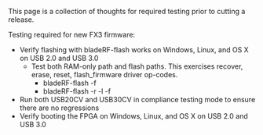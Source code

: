 This page is a collection of thoughts for required testing prior to cutting a release.

Testing required for new FX3 firmware:
* Verify flashing with bladeRF-flash works on Windows, Linux, and OS X on USB 2.0 and USB 3.0
  * Test both RAM-only path and flash paths.  This exercises recover, erase, reset, flash_firmware driver op-codes.
    * bladeRF-flash -f <file>
    * bladeRF-flash -r -l -f <file>
* Run both USB20CV and USB30CV in compliance testing mode to ensure there are no regressions
* Verify booting the FPGA on Windows, Linux, and OS X on USB 2.0 and USB 3.0
